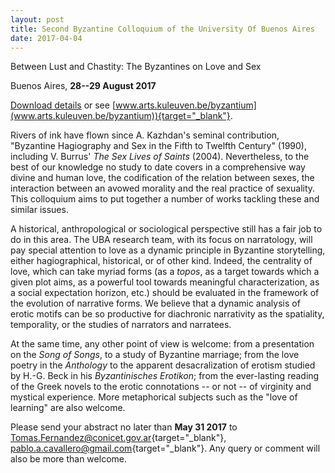 ```yaml
---
layout: post
title: Second Byzantine Colloquium of the University Of Buenos Aires
date: 2017-04-04
---
```


Between Lust and Chastity: The Byzantines on Love and
Sex

Buenos Aires, **28--29 August 2017**

[Download
details](http://www.aabs.org.au/wp-content/uploads/2017/04/UBA_2017_callEnglish_infoSpanish.pdf)
or see
[www.arts.kuleuven.be/byzantium](www.arts.kuleuven.be/byzantium)){target="_blank"}.

Rivers
of ink have flown since A. Kazhdan's seminal contribution, "Byzantine
Hagiography and Sex in the Fifth to Twelfth Century" (1990), including
V. Burrus' *The Sex Lives of Saints* (2004). Nevertheless, to the best
of our knowledge no study to date covers in a comprehensive way divine
and human love, the codification of the relation between sexes, the
interaction between an avowed morality and the real practice of
sexuality. This colloquium aims to put together a number of works
tackling these and similar issues.

A historical,
anthropological or sociological perspective still has a fair job to do
in this area. The UBA research team, with its focus on narratology, will
pay special attention to love as a dynamic principle in Byzantine
storytelling, either hagiographical, historical, or of other kind.
Indeed, the centrality of love, which can take myriad forms (as a
*topos*, as a target towards which a given plot aims, as a powerful tool
towards meaningful characterization, as a social expectation horizon,
etc.) should be evaluated in the framework of the evolution of narrative
forms. We believe that a dynamic analysis of erotic motifs can be so
productive for diachronic narrativity as the spatiality, temporality, or
the studies of narrators and narratees.

At the same time, any
other point of view is welcome: from a presentation on the *Song of
Songs*, to a study of Byzantine marriage; from the love poetry in the
*Anthology* to the apparent desacralization of erotism studied by H.-G.
Beck in his *Byzantinisches Erotikon*; from the ever-lasting reading of
the Greek novels to the erotic connotations -- or not -- of virginity
and mystical experience. More metaphorical subjects such as the "love of
learning" are also welcome.

Please send your abstract no
later than **May 31 2017** to
[Tomas.Fernandez@conicet.gov.ar](mailto:Tomas.Fernandez@conicet.gov.ar){target="_blank"},
[pablo.a.cavallero@gmail.com](mailto:pablo.a.cavallero@gmail.com){target="_blank"}.
Any query or comment will also be more than welcome.
